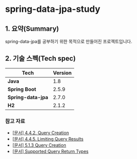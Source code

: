 # spring-data-jpa-study

## 1. 요약(Summary)

spring-data-jpa를 공부하기 위한 목적으로 만들어진 프로젝트입니다.

## 2. 기술 스펙(Tech spec)

| Tech                | Version |
|---------------------|--------|
| **Java**            | 1.8    |
| **Spring Boot**     | 2.5.9  |
| **Spring-data-jpa** | 2.7.0  |
| **H2**              | 2.1.2  |

### 참고 자료

- [[문서] 4.4.2. Query Creation](https://docs.spring.io/spring-data/jpa/docs/current/reference/html/#repositories.query-methods.query-creation)
- [[문서] 4.4.5. Limiting Query Results](https://docs.spring.io/spring-data/jpa/docs/current/reference/html/#repositories.limit-query-result)
- [[문서] 5.1.3 Query Creation](https://docs.spring.io/spring-data/jpa/docs/current/reference/html/#jpa.query-methods.query-creation)
- [[문서] Supported Query Return Types](https://docs.spring.io/spring-data/jpa/docs/current/reference/html/#repository-query-return-types)